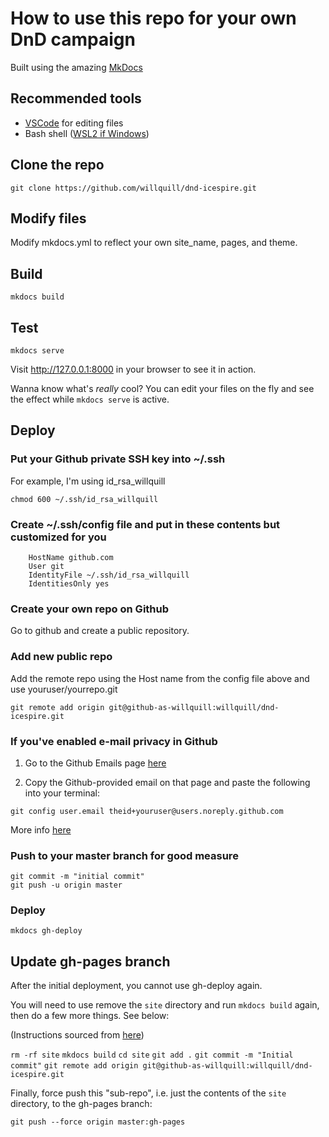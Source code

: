 # How to use this repo for your own DnD campaign

Built using the amazing [MkDocs](https://www.mkdocs.org)

## Recommended tools

- [VSCode](https://code.visualstudio.com/Download) for editing files
- Bash shell ([WSL2 if Windows](https://docs.microsoft.com/en-us/windows/wsl/install-win10))

## Clone the repo

```git clone https://github.com/willquill/dnd-icespire.git```

## Modify files

Modify mkdocs.yml to reflect your own site_name, pages, and theme.

## Build

```mkdocs build```

## Test

```mkdocs serve```

Visit http://127.0.0.1:8000 in your browser to see it in action.

Wanna know what's _really_ cool? You can edit your files on the fly and see the effect while ```mkdocs serve``` is active.

## Deploy

### Put your Github private SSH key into ~/.ssh

For example, I'm using id_rsa_willquill

```chmod 600 ~/.ssh/id_rsa_willquill```

### Create ~/.ssh/config file and put in these contents but customized for you

```Host github-as-willquill
    HostName github.com
    User git
    IdentityFile ~/.ssh/id_rsa_willquill
    IdentitiesOnly yes
```

### Create your own repo on Github

Go to github and create a public repository.

### Add new public repo

Add the remote repo using the Host name from the config file above and use youruser/yourrepo.git

```git remote add origin git@github-as-willquill:willquill/dnd-icespire.git```

### If you've enabled e-mail privacy in Github

1. Go to the Github Emails page [here](https://github.com/settings/emails)

2. Copy the Github-provided email on that page and paste the following into your terminal:

```git config user.email theid+youruser@users.noreply.github.com```

More info [here](https://stackoverflow.com/questions/43378060/meaning-of-the-github-message-push-declined-due-to-email-privacy-restrictions)

### Push to your master branch for good measure

```git add -A
git commit -m "initial commit"
git push -u origin master
```

### Deploy

```mkdocs gh-deploy```

## Update gh-pages branch

After the initial deployment, you cannot use gh-deploy again.

You will need to use remove the ```site``` directory and run ```mkdocs build``` again, then do a few more things. See below:

(Instructions sourced from [here](https://blog.bloomca.me/2017/12/15/how-to-push-folder-to-github-pages.html))

```rm -rf site```
```mkdocs build```
```cd site```
```git add .```
```git commit -m "Initial commit"```
```git remote add origin git@github-as-willquill:willquill/dnd-icespire.git```

Finally, force push this "sub-repo", i.e. just the contents of the ```site``` directory, to the gh-pages branch:

```git push --force origin master:gh-pages```

